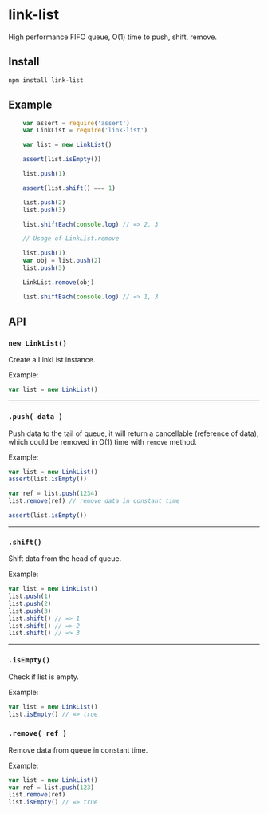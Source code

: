 
# link-list

High performance FIFO queue, O(1) time to push, shift, remove.

## Install

```
npm install link-list
```

## Example

```js
    var assert = require('assert')
    var LinkList = require('link-list')

    var list = new LinkList()

    assert(list.isEmpty())

    list.push(1)

    assert(list.shift() === 1)

    list.push(2)
    list.push(3)

    list.shiftEach(console.log) // => 2, 3

    // Usage of LinkList.remove

    list.push(1)
    var obj = list.push(2)
    list.push(3)

    LinkList.remove(obj)

    list.shiftEach(console.log) // => 1, 3
```

## API
### `new LinkList()`

Create a LinkList instance.

Example:
```js
var list = new LinkList()
```
---
### `.push( data )`

Push data to the tail of queue, it will return a cancellable (reference of data), which could be removed in O(1) time with `remove` method.

Example:
```js
var list = new LinkList()
assert(list.isEmpty())

var ref = list.push(1234)
list.remove(ref) // remove data in constant time

assert(list.isEmpty())
```
---
### `.shift()`

Shift data from the head of queue.

Example:
```js
var list = new LinkList()
list.push(1)
list.push(2)
list.push(3)
list.shift() // => 1
list.shift() // => 2
list.shift() // => 3
```
---
### `.isEmpty()`

Check if list is empty.

Example:
```js
var list = new LinkList()
list.isEmpty() // => true
```
### `.remove( ref )`

Remove data from queue in constant time.

Example:
```js
var list = new LinkList()
var ref = list.push(123)
list.remove(ref)
list.isEmpty() // => true
```
